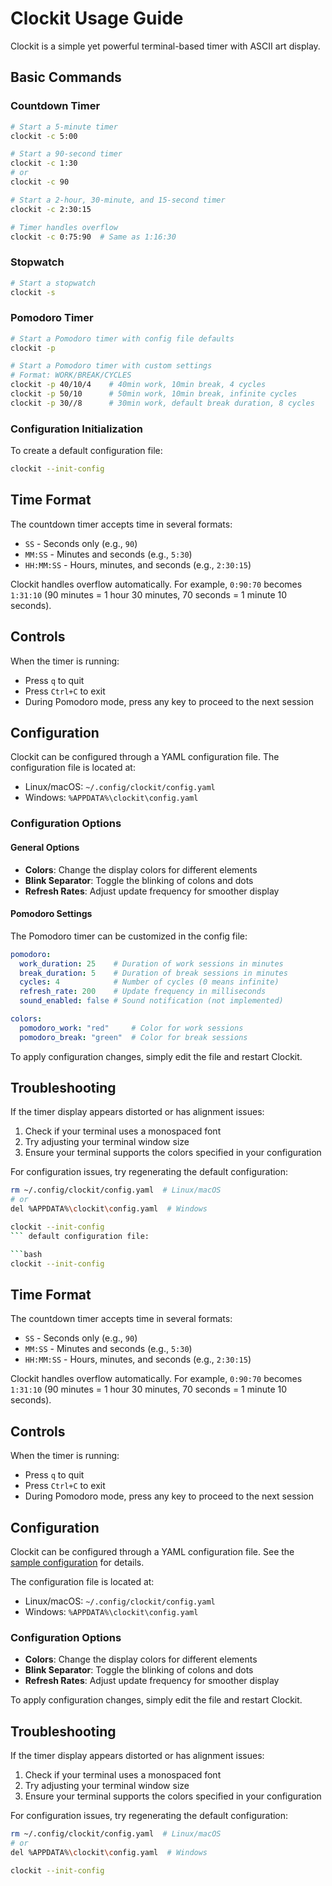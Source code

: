 # Clockit Usage Guide

Clockit is a simple yet powerful terminal-based timer with ASCII art display.

## Basic Commands

### Countdown Timer

```bash
# Start a 5-minute timer
clockit -c 5:00

# Start a 90-second timer
clockit -c 1:30
# or
clockit -c 90

# Start a 2-hour, 30-minute, and 15-second timer
clockit -c 2:30:15

# Timer handles overflow
clockit -c 0:75:90  # Same as 1:16:30
```

### Stopwatch

```bash
# Start a stopwatch
clockit -s
```

### Pomodoro Timer

```bash
# Start a Pomodoro timer with config file defaults
clockit -p

# Start a Pomodoro timer with custom settings
# Format: WORK/BREAK/CYCLES
clockit -p 40/10/4    # 40min work, 10min break, 4 cycles
clockit -p 50/10      # 50min work, 10min break, infinite cycles
clockit -p 30//8      # 30min work, default break duration, 8 cycles
```

### Configuration Initialization

To create a default configuration file:

```bash
clockit --init-config
```

## Time Format

The countdown timer accepts time in several formats:

- `SS` - Seconds only (e.g., `90`)
- `MM:SS` - Minutes and seconds (e.g., `5:30`)
- `HH:MM:SS` - Hours, minutes, and seconds (e.g., `2:30:15`)

Clockit handles overflow automatically. For example, `0:90:70` becomes `1:31:10` (90 minutes = 1 hour 30 minutes, 70 seconds = 1 minute 10 seconds).

## Controls

When the timer is running:

- Press `q` to quit
- Press `Ctrl+C` to exit
- During Pomodoro mode, press any key to proceed to the next session

## Configuration

Clockit can be configured through a YAML configuration file. The configuration file is located at:
- Linux/macOS: `~/.config/clockit/config.yaml`
- Windows: `%APPDATA%\clockit\config.yaml`

### Configuration Options

#### General Options

- **Colors**: Change the display colors for different elements
- **Blink Separator**: Toggle the blinking of colons and dots
- **Refresh Rates**: Adjust update frequency for smoother display

#### Pomodoro Settings

The Pomodoro timer can be customized in the config file:

```yaml
pomodoro:
  work_duration: 25    # Duration of work sessions in minutes
  break_duration: 5    # Duration of break sessions in minutes
  cycles: 4            # Number of cycles (0 means infinite)
  refresh_rate: 200    # Update frequency in milliseconds
  sound_enabled: false # Sound notification (not implemented)

colors:
  pomodoro_work: "red"     # Color for work sessions
  pomodoro_break: "green"  # Color for break sessions
```

To apply configuration changes, simply edit the file and restart Clockit.

## Troubleshooting

If the timer display appears distorted or has alignment issues:
1. Check if your terminal uses a monospaced font
2. Try adjusting your terminal window size
3. Ensure your terminal supports the colors specified in your configuration

For configuration issues, try regenerating the default configuration:
```bash
rm ~/.config/clockit/config.yaml  # Linux/macOS
# or
del %APPDATA%\clockit\config.yaml  # Windows

clockit --init-config
``` default configuration file:

```bash
clockit --init-config
```

## Time Format

The countdown timer accepts time in several formats:

- `SS` - Seconds only (e.g., `90`)
- `MM:SS` - Minutes and seconds (e.g., `5:30`)
- `HH:MM:SS` - Hours, minutes, and seconds (e.g., `2:30:15`)

Clockit handles overflow automatically. For example, `0:90:70` becomes `1:31:10` (90 minutes = 1 hour 30 minutes, 70 seconds = 1 minute 10 seconds).

## Controls

When the timer is running:

- Press `q` to quit
- Press `Ctrl+C` to exit
- During Pomodoro mode, press any key to proceed to the next session

## Configuration

Clockit can be configured through a YAML configuration file. See the [sample configuration](sample-config.yaml) for details.

The configuration file is located at:
- Linux/macOS: `~/.config/clockit/config.yaml`
- Windows: `%APPDATA%\clockit\config.yaml`

### Configuration Options

- **Colors**: Change the display colors for different elements
- **Blink Separator**: Toggle the blinking of colons and dots
- **Refresh Rates**: Adjust update frequency for smoother display

To apply configuration changes, simply edit the file and restart Clockit.

## Troubleshooting

If the timer display appears distorted or has alignment issues:
1. Check if your terminal uses a monospaced font
2. Try adjusting your terminal window size
3. Ensure your terminal supports the colors specified in your configuration

For configuration issues, try regenerating the default configuration:
```bash
rm ~/.config/clockit/config.yaml  # Linux/macOS
# or
del %APPDATA%\clockit\config.yaml  # Windows

clockit --init-config
```